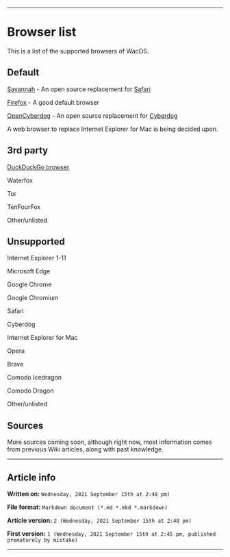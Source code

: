 
***

# Browser list

This is a list of the supported browsers of WacOS.

## Default

[Savannah](https://github.com/seanpm2001/WacOS/wiki/Savannah) - An open source replacement for [Safari](https://github.com/seanpm2001/WacOS/wiki/Safari)

[Firefox](https://github.com/seanpm2001/WacOS/wiki/Firefox) - A good default browser

[OpenCyberdog](https://github.com/seanpm2001/WacOS/wiki/OpenCyberdog) - An open source replacement for [Cyberdog](https://github.com/seanpm2001/WacOS/wiki/Cyberdog)

A web browser to replace Internet Explorer for Mac is being decided upon.

## 3rd party

[DuckDuckGo browser](https://github.com/seanpm2001/WacOS/wiki/DuckDuckGo_Browser)

Waterfox

Tor

TenFourFox

Other/unlisted

## Unsupported

Internet Explorer 1-11

Microsoft Edge

Google Chrome

Google Chromium

Safari

Cyberdog

Internet Explorer for Mac

Opera

Brave

Comodo Icedragon

Comodo Dragon

Other/unlisted

## Sources

More sources coming soon, although right now, most information comes from previous Wiki articles, along with past knowledge.

***

## Article info

**Written on:** `Wednesday, 2021 September 15th at 2:48 pm)`

**File format:** `Markdown document (*.md *.mkd *.markdown)`

**Article version:** `2 (Wednesday, 2021 September 15th at 2:48 pm)`

**First version:** `1 (Wednesday, 2021 September 15th at 2:45 pm, published prematurely by mistake)`

***

